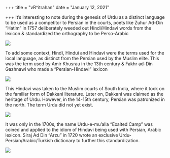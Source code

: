 +++
title = "vR^itrahan"
date = "January 12, 2021"

+++
It’s interesting to note during the genesis of Urdu as a distinct
language to be used as a competitor to Persian in the courts, poets like
Zuhur Ad-Din “Hatim” in 1757 deliberately weeded out Hindi/Hindavi words
from the lexicon & standardized the orthography to be Perso-Arabic  
  

![](https://pbs.twimg.com/media/ErhXZpTVgAEhFng?format=jpg&name=medium)

To add some context, Hindī, Hinduī and Hindavī were the terms used for
the local language, as distinct from the Persian used by the Muslim
elite. This was the term used by Amir Khusrau in the 13th century &
Fakhr ad-Din Gazhnawi who made a “Persian-Hindavi” lexicon

![](https://pbs.twimg.com/media/ErhY9ggVQAEo5L-?format=jpg&name=medium)

This Hindavi was taken to the Muslim courts of South India, where it
took on the familiar form of Dakkani literature. Later on, Dakkani was
claimed as the heritage of Urdu. However, in the 14-15th century,
Persian was patronized in the north. The term Urdu did not yet exist.  
  

![](https://pbs.twimg.com/media/ErhZwnoVgAAwjF8?format=jpg&name=medium)

It was only in the 1700s, the name Urdu-e-mu’alla “Exalted Camp” was
coined and applied to the idiom of Hindavi being used with Persian,
Arabic lexicon. Siraj Ad Din “Arzu” in 1720 wrote an exclusive
Urdu-Persian/Arabic/Turkish dictionary to further this standardization.

![](https://pbs.twimg.com/media/ErhaMyXVgAE7oDX?format=jpg&name=medium)

